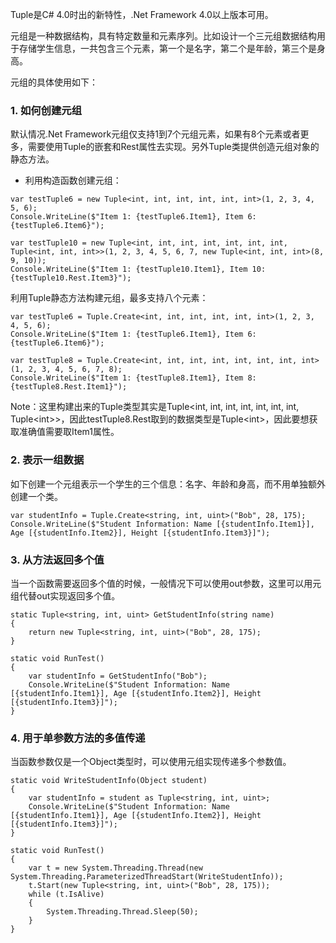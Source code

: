 Tuple是C\# 4.0时出的新特性，.Net Framework 4.0以上版本可用。

元组是一种数据结构，具有特定数量和元素序列。比如设计一个三元组数据结构用于存储学生信息，一共包含三个元素，第一个是名字，第二个是年龄，第三个是身高。

元组的具体使用如下：

### 1.    如何创建元组

默认情况.Net Framework元组仅支持1到7个元组元素，如果有8个元素或者更多，需要使用Tuple的嵌套和Rest属性去实现。另外Tuple类提供创造元组对象的静态方法。

* 利用构造函数创建元组：

```
var testTuple6 = new Tuple<int, int, int, int, int, int>(1, 2, 3, 4, 5, 6);
Console.WriteLine($"Item 1: {testTuple6.Item1}, Item 6: {testTuple6.Item6}");

var testTuple10 = new Tuple<int, int, int, int, int, int, int, Tuple<int, int, int>>(1, 2, 3, 4, 5, 6, 7, new Tuple<int, int, int>(8, 9, 10));
Console.WriteLine($"Item 1: {testTuple10.Item1}, Item 10: {testTuple10.Rest.Item3}");
```

利用Tuple静态方法构建元组，最多支持八个元素：

```
var testTuple6 = Tuple.Create<int, int, int, int, int, int>(1, 2, 3, 4, 5, 6);
Console.WriteLine($"Item 1: {testTuple6.Item1}, Item 6: {testTuple6.Item6}");

var testTuple8 = Tuple.Create<int, int, int, int, int, int, int, int>(1, 2, 3, 4, 5, 6, 7, 8);
Console.WriteLine($"Item 1: {testTuple8.Item1}, Item 8: {testTuple8.Rest.Item1}");
```

Note：这里构建出来的Tuple类型其实是Tuple&lt;int, int, int, int, int, int, int, Tuple&lt;int&gt;&gt;，因此testTuple8.Rest取到的数据类型是Tuple&lt;int&gt;，因此要想获取准确值需要取Item1属性。

### 2.    表示一组数据

如下创建一个元组表示一个学生的三个信息：名字、年龄和身高，而不用单独额外创建一个类。

```
var studentInfo = Tuple.Create<string, int, uint>("Bob", 28, 175);
Console.WriteLine($"Student Information: Name [{studentInfo.Item1}], Age [{studentInfo.Item2}], Height [{studentInfo.Item3}]");
```

### 3.    从方法返回多个值

当一个函数需要返回多个值的时候，一般情况下可以使用out参数，这里可以用元组代替out实现返回多个值。

```
static Tuple<string, int, uint> GetStudentInfo(string name)
{
    return new Tuple<string, int, uint>("Bob", 28, 175);
}

static void RunTest()
{
    var studentInfo = GetStudentInfo("Bob");
    Console.WriteLine($"Student Information: Name [{studentInfo.Item1}], Age [{studentInfo.Item2}], Height [{studentInfo.Item3}]");
}
```

### 4.    用于单参数方法的多值传递

当函数参数仅是一个Object类型时，可以使用元组实现传递多个参数值。

```
static void WriteStudentInfo(Object student)
{
    var studentInfo = student as Tuple<string, int, uint>;
    Console.WriteLine($"Student Information: Name [{studentInfo.Item1}], Age [{studentInfo.Item2}], Height [{studentInfo.Item3}]");
}

static void RunTest()
{
    var t = new System.Threading.Thread(new System.Threading.ParameterizedThreadStart(WriteStudentInfo));
    t.Start(new Tuple<string, int, uint>("Bob", 28, 175));
    while (t.IsAlive)
    {
        System.Threading.Thread.Sleep(50);
    }
}
```



